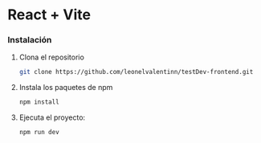 # React + Vite

### Instalación

1. Clona el repositorio
   ```sh
   git clone https://github.com/leonelvalentinn/testDev-frontend.git
   ```
2. Instala los paquetes de npm
   ```sh
   npm install
   ```
3. Ejecuta el proyecto:
   ```sh
   npm run dev
   ```